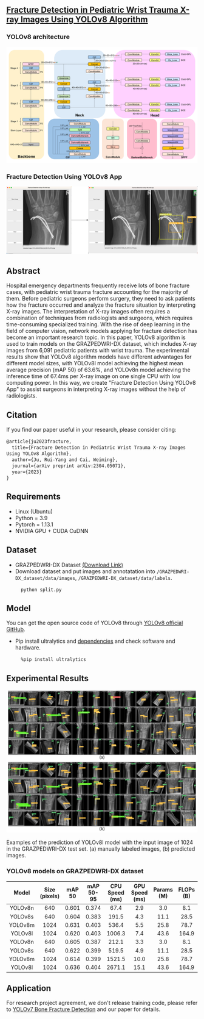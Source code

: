 ## [Fracture Detection in Pediatric Wrist Trauma X-ray Images Using YOLOv8 Algorithm](https://arxiv.org/abs/2304.05071)
### YOLOv8 architecture
<p align="center">
  <img src="img/figure_details.jpg" width="640" title="Stage-1">
</p>

### Fracture Detection Using YOLOv8 App
<p align="center">
  <img src="img/figure_application.jpg" width="640" title="Stage-2">
</p>

## Abstract
Hospital emergency departments frequently receive lots of bone fracture cases, with pediatric wrist trauma fracture accounting for the majority of them. Before pediatric surgeons perform surgery, they need to ask patients how the fracture occurred and analyze the fracture situation by interpreting X-ray images. The interpretation of X-ray images often requires a combination of techniques from radiologists and surgeons, which requires time-consuming specialized training. With the rise of deep learning in the field of computer vision, network models applying for fracture detection has become an important research topic. In this paper, YOLOv8 algorithm is used to train models on the GRAZPEDWRI-DX dataset, which includes X-ray images from 6,091 pediatric patients with wrist trauma. The experimental results show that YOLOv8 algorithm models have different advantages for different model sizes, with YOLOv8l model achieving the highest mean average precision (mAP 50) of 63.6%, and YOLOv8n model achieving the inference time of 67.4ms per X-ray image on one single CPU with low computing power. In this way, we create "Fracture Detection Using YOLOv8 App" to assist surgeons in interpreting X-ray images without the help of radiologists.

## Citation
If you find our paper useful in your research, please consider citing:

    @article{ju2023fracture,
      title={Fracture Detection in Pediatric Wrist Trauma X-ray Images Using YOLOv8 Algorithm},
      author={Ju, Rui-Yang and Cai, Weiming},
      journal={arXiv preprint arXiv:2304.05071},
      year={2023}
    }
    
## Requirements
* Linux (Ubuntu)
* Python = 3.9
* Pytorch = 1.13.1
* NVIDIA GPU + CUDA CuDNN

## Dataset
* GRAZPEDWRI-DX Dataset [(Download Link)](https://figshare.com/articles/dataset/GRAZPEDWRI-DX/14825193)
* Download dataset and put images and annotatation into `/GRAZPEDWRI-DX_dataset/data/images`, `/GRAZPEDWRI-DX_dataset/data/labels`.
  ```
    python split.py
  ```
   
## Model
You can get the open source code of YOLOv8 through [YOLOv8 official GitHub](https://github.com/ultralytics/ultralytics).
* Pip install ultralytics and [dependencies](https://github.com/ultralytics/ultralytics/blob/main/requirements.txt) and check software and hardware.
  ```
    %pip install ultralytics
  ```

## Experimental Results
<p align="center">
  <img src="img/figure_result.jpg" width="640" title="Stage-1">
</p>
Examples of the prediction of YOLOv8l model with the input image of 1024 in the GRAZPEDWRI-DX test set. (a) manually labeled images, (b) predicted images.

### YOLOv8 models on GRAZPEDWRI-DX dataset
| Model | Size (pixels) | mAP 50 | mAP  50-95 | CPU Speed (ms) | GPU Speed (ms) | Params (M) | FLOPs (B) |
| :---: | :---: | :---: | :---: | :---: | :---: | :---: | :---: |
| YOLOv8n | 640 | 0.601 | 0.374 | 67.4 | 2.9 | 3.0 | 8.1 |
| YOLOv8s | 640 | 0.604 | 0.383 | 191.5 | 4.3 | 11.1 | 28.5 |
| YOLOv8m | 1024 | 0.631 | 0.403 | 536.4 | 5.5 | 25.8 | 78.7 |
| YOLOv8l | 1024 | 0.620 | 0.403 | 1006.3 | 7.4 | 43.6 | 164.9 |
| YOLOv8n | 640 | 0.605 | 0.387 | 212.1 | 3.3 | 3.0 | 8.1 |
| YOLOv8s | 640 | 0.622 | 0.399 | 519.5 | 4.9 | 11.1 | 28.5 |
| YOLOv8m | 1024 | 0.614 | 0.399 | 1521.5 | 10.0 | 25.8 | 78.7 |
| YOLOv8l | 1024 | 0.636 | 0.404 | 2671.1 | 15.1 | 43.6 | 164.9 | 

## Application
For research project agreement, we don't release training code, please refer to [YOLOv7 Bone Fracture Detection](https://github.com/mdciri/YOLOv7-Bone-Fracture-Detection) and our paper for details.
